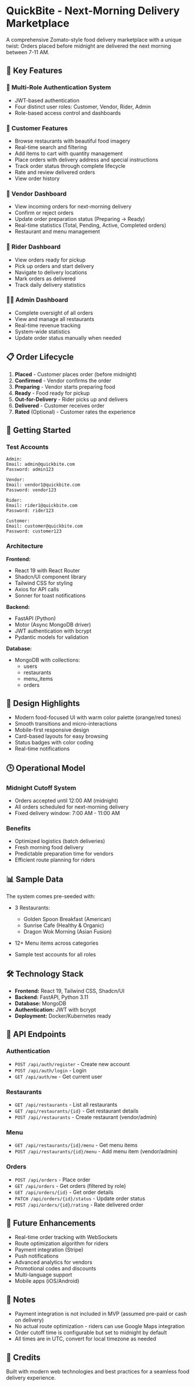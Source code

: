 # QuickBite - Next-Morning Delivery Marketplace

A comprehensive Zomato-style food delivery marketplace with a unique twist: Orders placed before midnight are delivered the next morning between 7-11 AM.

## 🎯 Key Features

### 🔐 Multi-Role Authentication System
- JWT-based authentication
- Four distinct user roles: Customer, Vendor, Rider, Admin
- Role-based access control and dashboards

### 👥 Customer Features
- Browse restaurants with beautiful food imagery
- Real-time search and filtering
- Add items to cart with quantity management
- Place orders with delivery address and special instructions
- Track order status through complete lifecycle
- Rate and review delivered orders
- View order history

### 🏪 Vendor Dashboard
- View incoming orders for next-morning delivery
- Confirm or reject orders
- Update order preparation status (Preparing → Ready)
- Real-time statistics (Total, Pending, Active, Completed orders)
- Restaurant and menu management

### 🚴 Rider Dashboard
- View orders ready for pickup
- Pick up orders and start delivery
- Navigate to delivery locations
- Mark orders as delivered
- Track daily delivery statistics

### 👨‍💼 Admin Dashboard
- Complete oversight of all orders
- View and manage all restaurants
- Real-time revenue tracking
- System-wide statistics
- Update order status manually when needed

## 📋 Order Lifecycle

1. **Placed** - Customer places order (before midnight)
2. **Confirmed** - Vendor confirms the order
3. **Preparing** - Vendor starts preparing food
4. **Ready** - Food ready for pickup
5. **Out-for-Delivery** - Rider picks up and delivers
6. **Delivered** - Customer receives order
7. **Rated** (Optional) - Customer rates the experience

## 🚀 Getting Started

### Test Accounts

```
Admin:
Email: admin@quickbite.com
Password: admin123

Vendor:
Email: vendor1@quickbite.com
Password: vendor123

Rider:
Email: rider1@quickbite.com
Password: rider123

Customer:
Email: customer@quickbite.com
Password: customer123
```

### Architecture

**Frontend:**
- React 19 with React Router
- Shadcn/UI component library
- Tailwind CSS for styling
- Axios for API calls
- Sonner for toast notifications

**Backend:**
- FastAPI (Python)
- Motor (Async MongoDB driver)
- JWT authentication with bcrypt
- Pydantic models for validation

**Database:**
- MongoDB with collections:
  - users
  - restaurants
  - menu_items
  - orders

## 🎨 Design Highlights

- Modern food-focused UI with warm color palette (orange/red tones)
- Smooth transitions and micro-interactions
- Mobile-first responsive design
- Card-based layouts for easy browsing
- Status badges with color coding
- Real-time notifications

## 🕒 Operational Model

### Midnight Cutoff System
- Orders accepted until 12:00 AM (midnight)
- All orders scheduled for next-morning delivery
- Fixed delivery window: 7:00 AM - 11:00 AM

### Benefits
- Optimized logistics (batch deliveries)
- Fresh morning food delivery
- Predictable preparation time for vendors
- Efficient route planning for riders

## 📊 Sample Data

The system comes pre-seeded with:

- 3 Restaurants:
  - Golden Spoon Breakfast (American)
  - Sunrise Cafe (Healthy & Organic)
  - Dragon Wok Morning (Asian Fusion)

- 12+ Menu items across categories
- Sample test accounts for all roles

## 🛠️ Technology Stack

- **Frontend:** React 19, Tailwind CSS, Shadcn/UI
- **Backend:** FastAPI, Python 3.11
- **Database:** MongoDB
- **Authentication:** JWT with bcrypt
- **Deployment:** Docker/Kubernetes ready

## 🔄 API Endpoints

### Authentication
- `POST /api/auth/register` - Create new account
- `POST /api/auth/login` - Login
- `GET /api/auth/me` - Get current user

### Restaurants
- `GET /api/restaurants` - List all restaurants
- `GET /api/restaurants/{id}` - Get restaurant details
- `POST /api/restaurants` - Create restaurant (vendor/admin)

### Menu
- `GET /api/restaurants/{id}/menu` - Get menu items
- `POST /api/restaurants/{id}/menu` - Add menu item (vendor/admin)

### Orders
- `POST /api/orders` - Place order
- `GET /api/orders` - Get orders (filtered by role)
- `GET /api/orders/{id}` - Get order details
- `PATCH /api/orders/{id}/status` - Update order status
- `POST /api/orders/{id}/rating` - Rate delivered order

## 🌟 Future Enhancements

- Real-time order tracking with WebSockets
- Route optimization algorithm for riders
- Payment integration (Stripe)
- Push notifications
- Advanced analytics for vendors
- Promotional codes and discounts
- Multi-language support
- Mobile apps (iOS/Android)

## 📝 Notes

- Payment integration is not included in MVP (assumed pre-paid or cash on delivery)
- No actual route optimization - riders can use Google Maps integration
- Order cutoff time is configurable but set to midnight by default
- All times are in UTC, convert for local timezone as needed

## 🙏 Credits

Built with modern web technologies and best practices for a seamless food delivery experience.
